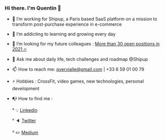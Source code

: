 ### Hi there. I'm Quentin 👋

- 🔭 I’m working for Shipup, a Paris based SaaS platform on a mission to transform post-purchase experience in e-commerce 
- 🌱 I’m addicting to learning and growing every day
- 👯 I’m looking for my future colleagues : [More than 30 open positions in 2021 🔥](https://www.welcometothejungle.com/fr/companies/shipup)
- 💬 Ask me about daily life, tech challenges and roadmap @Shipup
- 📫 How to reach me: qvervialle@gmail.com | +33 6 59 01 00 79
- ⚡ Hobbies : CrossFit, video games, new technologies, personal development
- 📭 How to find me : 
  
  ° :bulb: [Linkedin](https://www.linkedin.com/in/quentinvervialle/)
  
  ° :speaker: [Twitter](https://twitter.com/Qvervialle)
  
  ° :pencil2: [Medium](https://medium.com/@qvervialle)
<!--

**qvervialle/qvervialle** is a ✨ _special_ ✨ repository because its `README.md` (this file) appears on your GitHub profile.



